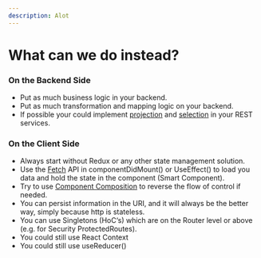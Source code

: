 ```yaml
---
description: Alot
---
```


# What can we do instead?

### On the Backend Side

* Put as much business logic in your backend.
* Put as much transformation and mapping logic on your backend.
* If possible your could implement [projection](https://jsonapi.org/format/#fetching-sparse-fieldsets) and [selection](https://jsonapi.org/format/#fetching-filtering) in your REST services.

### On the Client Side

* Always start without Redux or any other state management solution.
* Use the [Fetch](https://reactjs.org/docs/faq-ajax.html) API in componentDidMount\(\) or UseEffect\(\) to load you data and hold the state in the component \(Smart Component\).
* Try to use [Component Composition](https://reactjs.org/docs/composition-vs-inheritance.html) to reverse the flow of control if needed.
* You can persist information in the URI, and it will always be the better way, simply because http is stateless.
* You can use Singletons \(HoC‘s\) which are on the Router level or above \(e.g. for Security ProtectedRoutes\).
* You could still use React Context
* You could still use useReducer\(\)

